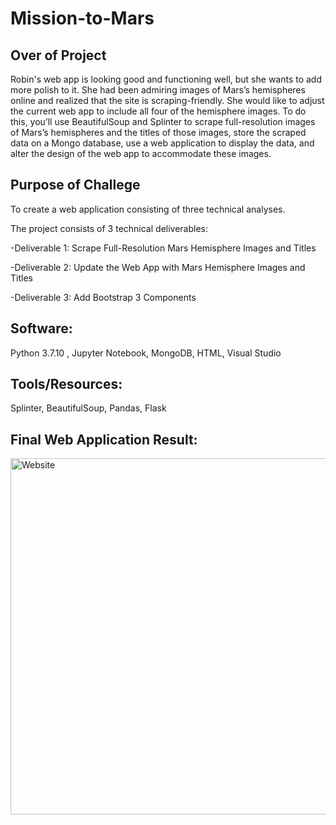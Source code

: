 # **Mission-to-Mars**

## **Over of Project**

Robin's web app is looking good and functioning well, but she wants to add more polish to it. 
She had been admiring images of Mars’s hemispheres online and realized that the site is scraping-friendly. 
She would like to adjust the current web app to include all four of the hemisphere images. To do this, 
you’ll use BeautifulSoup and Splinter to scrape full-resolution images of Mars’s hemispheres and the titles 
of those images, store the scraped data on a Mongo database, use a web application to display the data, 
and alter the design of the web app to accommodate these images.

## **Purpose of Challege**
To create a web application consisting of three technical analyses. 

The project consists of 3 technical deliverables:

-Deliverable 1: Scrape Full-Resolution Mars Hemisphere Images and Titles

-Deliverable 2: Update the Web App with Mars Hemisphere Images and Titles

-Deliverable 3: Add Bootstrap 3 Components


## Software:
Python 3.7.10 , Jupyter Notebook, MongoDB, HTML, Visual Studio

## Tools/Resources:
Splinter, BeautifulSoup, Pandas, Flask

## **Final Web Application Result:**

<img width="570" alt="Website" src="https://user-images.githubusercontent.com/89538802/140251978-5982f2eb-0ec4-439b-96e5-31f64d906124.PNG">
